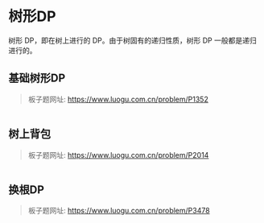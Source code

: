 # 树形DP

树形 DP，即在树上进行的 DP。由于树固有的递归性质，树形 DP 一般都是递归进行的。

## 基础树形DP

> 板子题网址: https://www.luogu.com.cn/problem/P1352

```cpp

```

## 树上背包

> 板子题网址: https://www.luogu.com.cn/problem/P2014

```cpp

```

## 换根DP

> 板子题网址: https://www.luogu.com.cn/problem/P3478

```cpp

```
